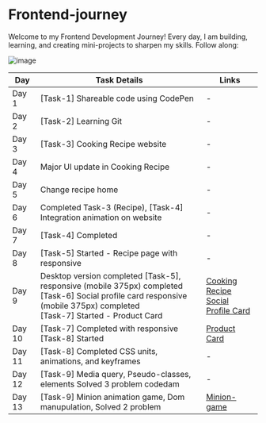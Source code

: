# Frontend-journey

Welcome to my Frontend Development Journey!
Every day, I am building, learning, and creating mini-projects to sharpen my skills. Follow along:

![image](https://miro.medium.com/v2/resize:fit:1200/1*wyD85EwqNQuJqjqbfZj4Xg.jpeg)

| Day    | Task Details | Links |
|--------|--------------|-------|
| Day 1  | [Task-1]  Shareable code using CodePen | - |
| Day 2  | [Task-2] Learning Git  | - |
| Day 3  | [Task-3] Cooking Recipe website | - |
| Day 4  | Major UI update in Cooking Recipe | - |
| Day 5  | Change recipe home | - |
| Day 6  | Completed Task-3 (Recipe), [Task-4] Integration animation on website | - |
| Day 7  | [Task-4] Completed | - |
| Day 8  | [Task-5] Started - Recipe page with responsive | - |
| Day 9  | Desktop version completed [Task-5], responsive (mobile 375px) completed <br> [Task-6] Social profile card responsive (mobile 375px) completed <br> [Task-7] Started - Product Card | [Cooking Recipe](https://dravid-cooking-recipe.netlify.app/)<br>[Social Profile Card](https://dravid-p-a.netlify.app/) |
| Day 10 | [Task-7]  Completed with responsive <br> [Task-8] Started | [Product Card](https://dravid-product-card.netlify.app/) |
| Day 11 | [Task-8] Completed CSS units, animations, and keyframes | - |
| Day 12 | [Task-9] Media query, Pseudo-classes, elements Solved 3 problem codedam |-|
| Day 13 | [Task-9] Minion animation game, Dom manupulation, Solved 2 problem | [Minion-game](https://dravid-minion-game.netlify.app/)|


